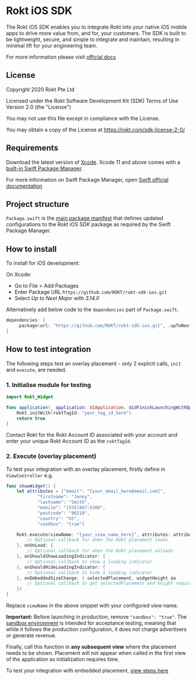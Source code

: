 # Rokt iOS SDK

The Rokt iOS SDK enables you to integrate Rokt into your native iOS mobile apps to drive more value from, and for, your customers. The SDK is built to be lightweight, secure, and simple to integrate and maintain, resulting in minimal lift for your engineering team.

For more information please visit [official docs](https://docs.rokt.com/docs/developers/integration-guides/ios/overview)

## License

Copyright 2020 Rokt Pte Ltd

Licensed under the Rokt Software Development Kit (SDK) Terms of Use
Version 2.0 (the "License")

You may not use this file except in compliance with the License.

You may obtain a copy of the License at https://rokt.com/sdk-license-2-0/

## Requirements

Download the latest version of [Xcode](https://developer.apple.com/xcode/). Xcode 11 and above comes with a [built-in Swift Package Manager](https://developer.apple.com/documentation/xcode/adding-package-dependencies-to-your-app).

For more information on Swift Package Manager, open [Swift official documentation](https://swift.org/package-manager/)

## Project structure

`Package.swift` is the [main package manifest](https://developer.apple.com/documentation/packagedescription) that defines updated configurations to the Rokt iOS SDK package as required by the Swift Package Manager.

## How to install

To install for iOS development:

On Xcode: 
* Go to File > Add Packages
* Enter Package URL `https://github.com/ROKT/rokt-sdk-ios.git`
* Select *Up to Next Major* with *3.14.0*

Alternatively add below code to the `dependencies` part of `Package.swift`.
```swift
dependencies: [
    .package(url: "https://github.com/ROKT/rokt-sdk-ios.git", .upToNextMajor(from: "3.14.0"))
]
```

## How to test integration

The following steps test an overlay placement - only 2 explicit calls, `init` and `execute`, are needed.

### 1. Initialise module for testing

```swift
import Rokt_Widget

func application(_ application: UIApplication, didFinishLaunchingWithOptions launchOptions: [UIApplicationLaunchOptionsKey: Any]?) -> Bool {
    Rokt.initWith(roktTagId: "your_tag_id_here")
    return true
}
```

Contact Rokt for the Rokt Account ID associated with your account and enter your unique Rokt Account ID as the `roktTagId`.

### 2. Execute (overlay placement)

To test your integration with an overlay placement, firstly define in `ViewController` e.g.

```swift
func showWidget() {
    let attributes = ["email": "[your_email_here@email.com]",
            "firstname": "Jenny",
            "lastname": "Smith",
            "mobile": "(555)867-5309",
            "postcode": "90210",
            "country": "US",
            "sandbox": "true"]

    Rokt.execute(viewName: "[your_view_name_here]", attributes: attributes, onLoad: {
        // Optional callback for when the Rokt placement loads
    }, onUnLoad: {
        // Optional callback for when the Rokt placement unloads
    }, onShouldShowLoadingIndicator: {
        // Optional callback to show a loading indicator
    }, onShouldHideLoadingIndicator: {
        // Optional callback to hide a loading indicator
    }, onEmbeddedSizeChange: { selectedPlacement, widgetHeight in
        // Optional callback to get selectedPlacement and height required by the placement every time the height of the placement changes
    })
}
```

Replace `viewName` in the above snippet with your configured view name.

**Important:**  Before launching in production, remove `"sandbox": "true"`. The [sandbox environment](https://docs.rokt.com/developers/integration-guides/ios/reference/sandbox-integration/) is intended for acceptance testing, meaning that while it follows the production configuration, it does not charge advertisers or generate revenue.

Finally, call this function in **any subsequent view** where the placement needs to be shown. Placement will not appear when called in the first view of the application as initialization requires time.

To test your integration with embedded placement, [view steps here](https://docs.rokt.com/developers/integration-guides/ios/how-to/adding-a-placement#embedded-placements)